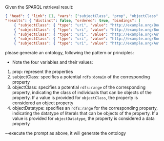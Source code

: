 Given the SPARQL retrieval result:
```json
{ "head": { "link": [], "vars": ["subjectClass", "prop", "objectClass", "objectDatatype"] },
"results": { "distinct": false, "ordered": true, "bindings": [
    { "subjectClass": { "type": "uri", "value": "http://example.org/Book" }	, "prop": { "type": "uri", "value": "http://example.org/hasAuthor" }	, "objectClass": { "type": "uri", "value": "http://example.org/Author" }},
    { "subjectClass": { "type": "uri", "value": "http://example.org/Book" }	, "prop": { "type": "uri", "value": "http://example.org/publicationYear" }	, "objectDatatype": { "type": "uri", "value": "http://www.w3.org/2001/XMLSchema#integer" }},
    { "subjectClass": { "type": "uri", "value": "http://example.org/Author" }	, "prop": { "type": "uri", "value": "http://example.org/birthYear" }	, "objectDatatype": { "type": "uri", "value": "http://www.w3.org/2001/XMLSchema#integer" }},
    { "subjectClass": { "type": "uri", "value": "http://example.org/Book" }	, "prop": { "type": "uri", "value": "http://example.org/title" }	, "objectDatatype": { "type": "uri", "value": "http://www.w3.org/2001/XMLSchema#string" }},
    { "subjectClass": { "type": "uri", "value": "http://example.org/Author" }	, "prop": { "type": "uri", "value": "http://example.org/name" }	, "objectDatatype": { "type": "uri", "value": "http://www.w3.org/2001/XMLSchema#string" }} ] } }
```

please generate an ontology, following the pattern or principles:
- Note the four variables and their values:
1. prop: represent the properties
2. subjectClass: specifies a potential `rdfs:domain` of the corresponding property
3. objectClass: specifies a potential `rdfs:range` of the corresponding property, indicating the class of individuals that can be objects of the property. If a value is provided for `objectClass`, the property is considered an object property
4. objectDatatype: specifies an `rdfs:range` for the corresponding property, indicating the datatype of literals that can be objects of the property. If a value is provided for `objectDatatype`, the property is considered a data property


--execute the prompt as above, it will generate the ontology